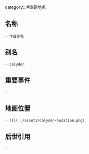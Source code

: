 category:: #重要地点
## 名称
	- 卡吕冬城
## 别名
	- Calydon
## 重要事件
	-
## 地图位置
	- ![](../assets/Calydon-location.png)
## 后世引用
	-

